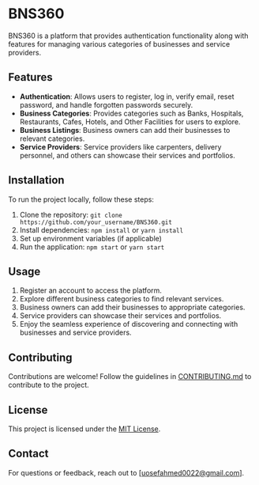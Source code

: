 # BNS360

BNS360 is a platform that provides authentication functionality along with features for managing various categories of businesses and service providers.

## Features

- **Authentication**: Allows users to register, log in, verify email, reset password, and handle forgotten passwords securely.
- **Business Categories**: Provides categories such as Banks, Hospitals, Restaurants, Cafes, Hotels, and Other Facilities for users to explore.
- **Business Listings**: Business owners can add their businesses to relevant categories.
- **Service Providers**: Service providers like carpenters, delivery personnel, and others can showcase their services and portfolios.

## Installation

To run the project locally, follow these steps:

1. Clone the repository: `git clone https://github.com/your_username/BNS360.git`
2. Install dependencies: `npm install` or `yarn install`
3. Set up environment variables (if applicable)
4. Run the application: `npm start` or `yarn start`

## Usage

1. Register an account to access the platform.
2. Explore different business categories to find relevant services.
3. Business owners can add their businesses to appropriate categories.
4. Service providers can showcase their services and portfolios.
5. Enjoy the seamless experience of discovering and connecting with businesses and service providers.

## Contributing

Contributions are welcome! Follow the guidelines in [CONTRIBUTING.md](link-to-contributing-guide) to contribute to the project.

## License

This project is licensed under the [MIT License](link-to-license).

## Contact

For questions or feedback, reach out to [uosefahmed0022@gmail.com].

